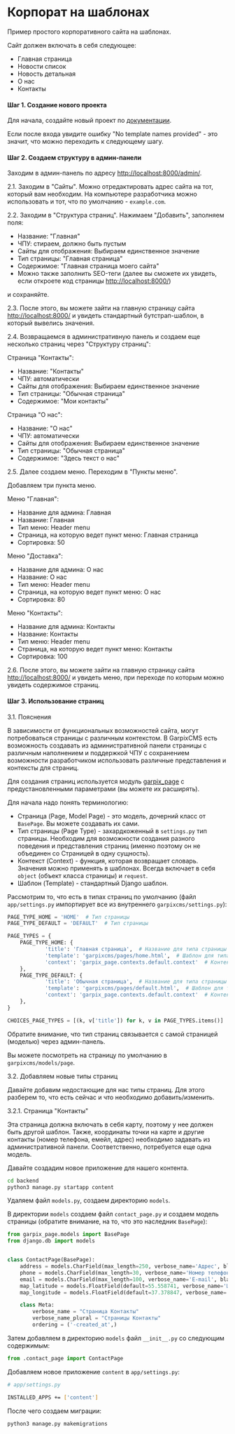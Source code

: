 # Корпорат на шаблонах

Пример простого корпоративного сайта на шаблонах.

Сайт должен включать в себя следующее:

* Главная страница
* Новости список
* Новость детальная
* О нас
* Контакты

#### Шаг 1. Создание нового проекта

Для начала, создайте новый проект по [документации](install_new_project.md).

Если после входа увидите ошибку "No template names provided" - это значит, что можно переходить к следующему шагу.

#### Шаг 2. Создаем структуру в админ-панели

Заходим в админ-панель по адресу [http://localhost:8000/admin/](http://localhost:8000/admin/).

2.1. Заходим в "Сайты". Можно отредактировать адрес сайта на тот, который вам необходим. На компьютере разработчика можно использовать и тот, что по умолчанию - `example.com`.

2.2. Заходим в "Структура страниц". Нажимаем "Добавить", заполняем поля:

* Название: "Главная"
* ЧПУ: стираем, должно быть пустым
* Сайты для отображения: Выбираем единственное значение
* Тип страницы: "Главная страница"
* Содержимое: "Главная страница моего сайта"
* Можно также заполнить SEO-теги (далее вы сможете их увидеть, если откроете код страницы [http://localhost:8000/](http://localhost:8000/))

и сохраняйте.
  
2.3. После этого, вы можете зайти на главную страницу сайта [http://localhost:8000/](http://localhost:8000/) и увидеть стандартный бутстрап-шаблон, в который вывелись значения.

2.4. Возвращаемся в административную панель и создаем еще несколько страниц через "Структуру страниц":

Страница "Контакты":

* Название: "Контакты"
* ЧПУ: автоматически
* Сайты для отображения: Выбираем единственное значение
* Тип страницы: "Обычная страница"
* Содержимое: "Мои контакты"

Страница "О нас":

* Название: "О нас"
* ЧПУ: автоматически
* Сайты для отображения: Выбираем единственное значение
* Тип страницы: "Обычная страница"
* Содержимое: "Здесь текст о нас"

2.5. Далее создаем меню. Переходим в "Пункты меню".

Добавляем три пункта меню.

Меню "Главная":

* Название для админа: Главная
* Название: Главная
* Тип меню: Header menu
* Страница, на которую ведет пункт меню: Главная страница
* Сортировка: 50

Меню "Доставка":

* Название для админа: О нас
* Название: О нас
* Тип меню: Header menu
* Страница, на которую ведет пункт меню: О нас
* Сортировка: 80

Меню "Контакты":

* Название для админа: Контакты
* Название: Контакты
* Тип меню: Header menu
* Страница, на которую ведет пункт меню: Контакты
* Сортировка: 100

2.6. После этого, вы можете зайти на главную страницу сайта [http://localhost:8000/](http://localhost:8000/) и увидеть меню, при переходе по которым можно увидеть содержимое страниц.

#### Шаг 3. Использование страниц

3.1. Пояснения

В зависимости от функциональных возможностей сайта, могут потребоваться страницы
с различным контекстом. В GarpixCMS есть возможность создавать из административной панели
страницы с различным наполнением и поддержкой ЧПУ с сохранением возможности
разработчиком использовать различные представления и контексты для страниц.

Для создания страниц используется модуль [garpix_page](https://github.com/garpixcms/garpix_page) с предустановленными параметрами
(вы можете их расширять).

Для начала надо понять терминологию:

* Страница (Page, Model Page) - это модель, дочерний класс от `BasePage`. Вы можете создавать их сами.
* Тип страницы (Page Type) - захардкоженный в `settings.py` тип страницы. Необходим для возможности создания разного поведения и представления страниц (именно поэтому он не объединен со Страницей в одну сущность).
* Контекст (Context) - функция, которая возвращает словарь. Значения можно применять в шаблонах. Всегда включает в себя `object` (объект класса страницы) и `request`.
* Шаблон (Template) - стандартный Django шаблон.

Рассмотрим то, что есть в типах страниц по умолчанию (файл `app/settings.py` импортирует все из внутреннего `garpixcms/settings.py`):

```python
PAGE_TYPE_HOME = 'HOME'  # Тип страницы
PAGE_TYPE_DEFAULT = 'DEFAULT'  # Тип страницы

PAGE_TYPES = {
    PAGE_TYPE_HOME: {
            'title': 'Главная страница',  # Название для типа страницы
            'template': 'garpixcms/pages/home.html',  # Шаблон для типа страницы
            'context': 'garpix_page.contexts.default.context'  # Контекст для типа страницы
    },
    PAGE_TYPE_DEFAULT: {
            'title': 'Обычная страница',  # Название для типа страницы
            'template': 'garpixcms/pages/default.html',  # Шаблон для типа страницы
            'context': 'garpix_page.contexts.default.context'  # Контекст для типа страницы
    },
}

CHOICES_PAGE_TYPES = [(k, v['title']) for k, v in PAGE_TYPES.items()]  # Получение choices из словаря
```

Обратите внимание, что тип страниц связывается с самой страницей (моделью) через админ-панель.

Вы можете посмотреть на страницу по умолчанию в `garpixcms/models/page`.

3.2. Добавляем новые типы страниц

Давайте добавим недостающие для нас типы страниц. Для этого разберем то, что есть сейчас и что необходимо добавить/изменить.

3.2.1. Страница "Контакты"

Эта страница должна включать в себя карту, поэтому у нее должен быть другой шаблон.
Также, координаты точки на карте и другие контакты (номер телефона, емейл, адрес) необходимо
задавать из административной панели. Соответственно, потребуется еще одна модель.

Давайте создадим новое приложение для нашего контента.

```bash
cd backend
python3 manage.py startapp content
```

Удаляем файл `models.py`, создаем директорию `models`.

В директории `models` создаем файл `contact_page.py` и создаем модель страницы (обратите внимание, на то, что это наследник `BasePage`):

```python
from garpix_page.models import BasePage
from django.db import models


class ContactPage(BasePage):
    address = models.CharField(max_length=250, verbose_name='Адрес', blank=True, default='', null=False)
    phone = models.CharField(max_length=30, verbose_name='Номер телефона', blank=True, default='', null=False)
    email = models.CharField(max_length=100, verbose_name='E-mail', blank=True, default='', null=False)
    map_latitude = models.FloatField(default=55.558741, verbose_name='Широта')
    map_longitude = models.FloatField(default=37.378847, verbose_name='Долгота')

    class Meta:
        verbose_name = "Страница Контакты"
        verbose_name_plural = "Страницы Контакты"
        ordering = ('-created_at',)

```

Затем добавляем в директорию `models` файл `__init__.py` со следующим содержимым:

```python
from .contact_page import ContactPage

```

Добавляем новое приложение `content` в `app/settings.py`:

```bash
# app/settings.py

INSTALLED_APPS += ['content']

```

После чего создаем миграции:

```bash
python3 manage.py makemigrations
```